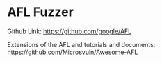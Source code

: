 # AFL Fuzzer
Github Link: https://github.com/google/AFL

Extensions of the AFL and tutorials and documents: https://github.com/Microsvuln/Awesome-AFL
